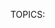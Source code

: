 TOPICS: <title>
        HTML title element
        HTML title tag

# HTML Title Element

## `<title>`

**HTML`<title>`元素**定义文档的标题，显示在浏览器的标题栏或标签页上。它只可以包含文本，若是包含有标签，则包含的任何标签都不会被解释。

## `<title>` 元数据

|  |  |
| :-- | :-- |
| **内容分类** | 元数据内容。|
| **允许内容** | 非空字符或特殊字符（inter-element whitespace）的文本 |
| **标签遗漏** | 同时需要开标签和闭标签。注意：遗漏`</title>`标签会导致浏览器忽略掉页面的剩余部分。|
| **允许的父标签** | 一个[`<head>`](/zh-hans/webfrontend/<head>/)元素只能包含一个`<title>`元素 |
| **DOM接口** | `HTMLTitleElement` |
